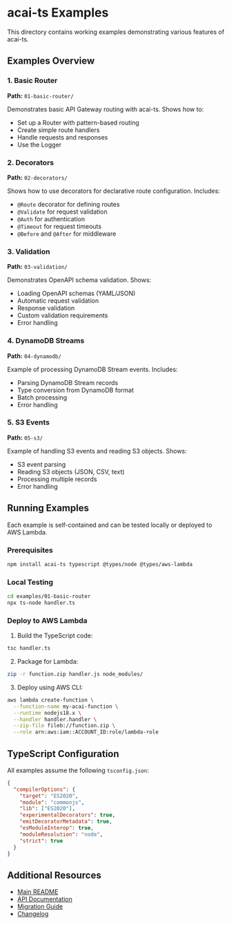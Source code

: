 # acai-ts Examples

This directory contains working examples demonstrating various features of acai-ts.

## Examples Overview

### 1. Basic Router
**Path:** `01-basic-router/`

Demonstrates basic API Gateway routing with acai-ts. Shows how to:
- Set up a Router with pattern-based routing
- Create simple route handlers
- Handle requests and responses
- Use the Logger

### 2. Decorators
**Path:** `02-decorators/`

Shows how to use decorators for declarative route configuration. Includes:
- `@Route` decorator for defining routes
- `@Validate` for request validation
- `@Auth` for authentication
- `@Timeout` for request timeouts
- `@Before` and `@After` for middleware

### 3. Validation
**Path:** `03-validation/`

Demonstrates OpenAPI schema validation. Shows:
- Loading OpenAPI schemas (YAML/JSON)
- Automatic request validation
- Response validation
- Custom validation requirements
- Error handling

### 4. DynamoDB Streams
**Path:** `04-dynamodb/`

Example of processing DynamoDB Stream events. Includes:
- Parsing DynamoDB Stream records
- Type conversion from DynamoDB format
- Batch processing
- Error handling

### 5. S3 Events
**Path:** `05-s3/`

Example of handling S3 events and reading S3 objects. Shows:
- S3 event parsing
- Reading S3 objects (JSON, CSV, text)
- Processing multiple records
- Error handling

## Running Examples

Each example is self-contained and can be tested locally or deployed to AWS Lambda.

### Prerequisites

```bash
npm install acai-ts typescript @types/node @types/aws-lambda
```

### Local Testing

```bash
cd examples/01-basic-router
npx ts-node handler.ts
```

### Deploy to AWS Lambda

1. Build the TypeScript code:
```bash
tsc handler.ts
```

2. Package for Lambda:
```bash
zip -r function.zip handler.js node_modules/
```

3. Deploy using AWS CLI:
```bash
aws lambda create-function \
  --function-name my-acai-function \
  --runtime nodejs18.x \
  --handler handler.handler \
  --zip-file fileb://function.zip \
  --role arn:aws:iam::ACCOUNT_ID:role/lambda-role
```

## TypeScript Configuration

All examples assume the following `tsconfig.json`:

```json
{
  "compilerOptions": {
    "target": "ES2020",
    "module": "commonjs",
    "lib": ["ES2020"],
    "experimentalDecorators": true,
    "emitDecoratorMetadata": true,
    "esModuleInterop": true,
    "moduleResolution": "node",
    "strict": true
  }
}
```

## Additional Resources

- [Main README](../README.md)
- [API Documentation](../docs/index.html)
- [Migration Guide](../MIGRATION.md)
- [Changelog](../CHANGELOG.md)
